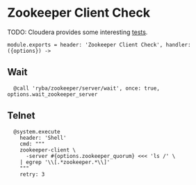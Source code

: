 
# Zookeeper Client Check

TODO: Cloudera provides some interesting [tests](http://www.cloudera.com/content/cloudera/en/documentation/cloudera-manager/v5-latest/Cloudera-Manager-Health-Tests/ht_zookeeper.html).

    module.exports = header: 'Zookeeper Client Check', handler: ({options}) ->

## Wait

      @call 'ryba/zookeeper/server/wait', once: true, options.wait_zookeeper_server

## Telnet
  
      @system.execute
        header: 'Shell'
        cmd: """
        zookeeper-client \
          -server #{options.zookeeper_quorum} <<< 'ls /' \
        | egrep '\\[.*zookeeper.*\\]'
        """
        retry: 3
